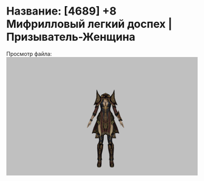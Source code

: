 # Название: [4689] +8 Мифрилловый легкий доспех | Призыватель-Женщина

Просмотр файла:
![p090021.png](p090021.png)